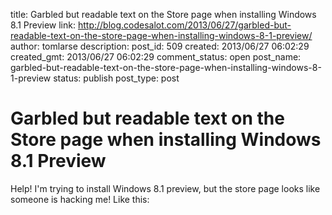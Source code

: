 title: Garbled but readable text on the Store page when installing Windows 8.1 Preview
link: http://blog.codesalot.com/2013/06/27/garbled-but-readable-text-on-the-store-page-when-installing-windows-8-1-preview/
author: tomlarse
description: 
post_id: 509
created: 2013/06/27 06:02:29
created_gmt: 2013/06/27 06:02:29
comment_status: open
post_name: garbled-but-readable-text-on-the-store-page-when-installing-windows-8-1-preview
status: publish
post_type: post

# Garbled but readable text on the Store page when installing Windows 8.1 Preview

Help! I'm trying to install Windows 8.1 preview, but the store page looks like someone is hacking me! Like this: